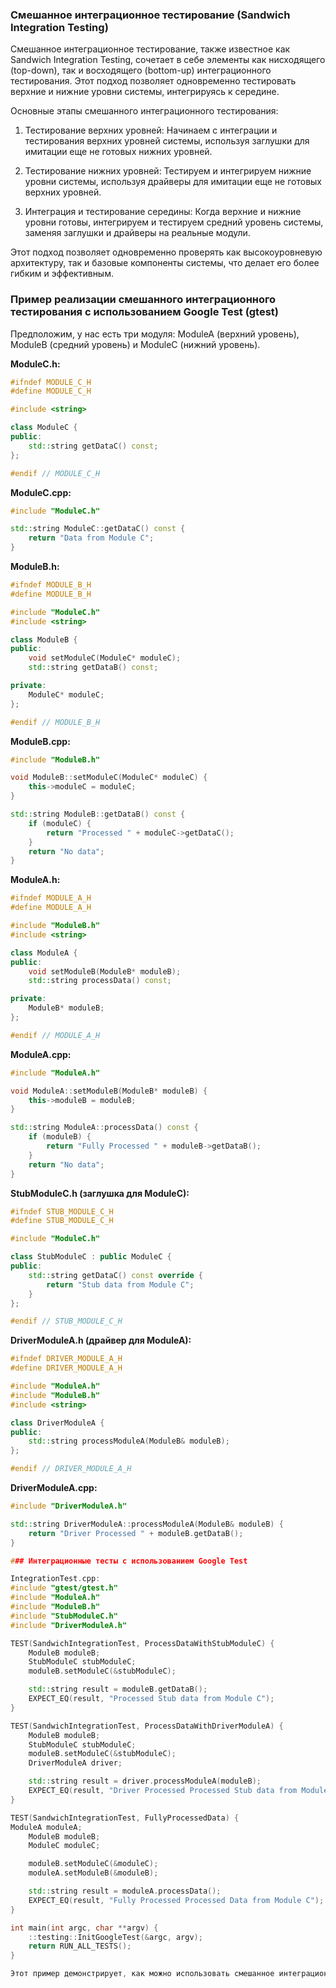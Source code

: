 ### Смешанное интеграционное тестирование (Sandwich Integration Testing)

Смешанное интеграционное тестирование, также известное как Sandwich Integration Testing, сочетает в себе элементы как нисходящего (top-down), так и восходящего (bottom-up) интеграционного тестирования. Этот подход позволяет одновременно тестировать верхние и нижние уровни системы, интегрируясь к середине.

Основные этапы смешанного интеграционного тестирования:

1. Тестирование верхних уровней:
   Начинаем с интеграции и тестирования верхних уровней системы, используя заглушки для имитации еще не готовых нижних уровней.

2. Тестирование нижних уровней:
   Тестируем и интегрируем нижние уровни системы, используя драйверы для имитации еще не готовых верхних уровней.

3. Интеграция и тестирование середины:
   Когда верхние и нижние уровни готовы, интегрируем и тестируем средний уровень системы, заменяя заглушки и драйверы на реальные модули.

Этот подход позволяет одновременно проверять как высокоуровневую архитектуру, так и базовые компоненты системы, что делает его более гибким и эффективным.

### Пример реализации смешанного интеграционного тестирования с использованием Google Test (gtest)

Предположим, у нас есть три модуля: ModuleA (верхний уровень), ModuleB (средний уровень) и ModuleC (нижний уровень).

**ModuleC.h:**
```cpp
#ifndef MODULE_C_H
#define MODULE_C_H

#include <string>

class ModuleC {
public:
    std::string getDataC() const;
};

#endif // MODULE_C_H
```
**ModuleC.cpp:**
```cpp
#include "ModuleC.h"

std::string ModuleC::getDataC() const {
    return "Data from Module C";
}
```
**ModuleB.h:**
```cpp
#ifndef MODULE_B_H
#define MODULE_B_H

#include "ModuleC.h"
#include <string>

class ModuleB {
public:
    void setModuleC(ModuleC* moduleC);
    std::string getDataB() const;

private:
    ModuleC* moduleC;
};

#endif // MODULE_B_H
```
**ModuleB.cpp:**
```cpp
#include "ModuleB.h"

void ModuleB::setModuleC(ModuleC* moduleC) {
    this->moduleC = moduleC;
}

std::string ModuleB::getDataB() const {
    if (moduleC) {
        return "Processed " + moduleC->getDataC();
    }
    return "No data";
}
```
**ModuleA.h:**
```cpp
#ifndef MODULE_A_H
#define MODULE_A_H

#include "ModuleB.h"
#include <string>

class ModuleA {
public:
    void setModuleB(ModuleB* moduleB);
    std::string processData() const;

private:
    ModuleB* moduleB;
};

#endif // MODULE_A_H
```
**ModuleA.cpp:**
```cpp
#include "ModuleA.h"

void ModuleA::setModuleB(ModuleB* moduleB) {
    this->moduleB = moduleB;
}

std::string ModuleA::processData() const {
    if (moduleB) {
        return "Fully Processed " + moduleB->getDataB();
    }
    return "No data";
}
```
**StubModuleC.h (заглушка для ModuleC):**
```cpp
#ifndef STUB_MODULE_C_H
#define STUB_MODULE_C_H

#include "ModuleC.h"

class StubModuleC : public ModuleC {
public:
    std::string getDataC() const override {
        return "Stub data from Module C";
    }
};

#endif // STUB_MODULE_C_H
```
**DriverModuleA.h (драйвер для ModuleA):**
```cpp
#ifndef DRIVER_MODULE_A_H
#define DRIVER_MODULE_A_H

#include "ModuleA.h"
#include "ModuleB.h"
#include <string>

class DriverModuleA {
public:
    std::string processModuleA(ModuleB& moduleB);
};

#endif // DRIVER_MODULE_A_H
```
**DriverModuleA.cpp:**
```cpp
#include "DriverModuleA.h"

std::string DriverModuleA::processModuleA(ModuleB& moduleB) {
    return "Driver Processed " + moduleB.getDataB();
}

### Интеграционные тесты с использованием Google Test

IntegrationTest.cpp:
#include "gtest/gtest.h"
#include "ModuleA.h"
#include "ModuleB.h"
#include "StubModuleC.h"
#include "DriverModuleA.h"

TEST(SandwichIntegrationTest, ProcessDataWithStubModuleC) {
    ModuleB moduleB;
    StubModuleC stubModuleC;
    moduleB.setModuleC(&stubModuleC);

    std::string result = moduleB.getDataB();
    EXPECT_EQ(result, "Processed Stub data from Module C");
}

TEST(SandwichIntegrationTest, ProcessDataWithDriverModuleA) {
    ModuleB moduleB;
    StubModuleC stubModuleC;
    moduleB.setModuleC(&stubModuleC);
    DriverModuleA driver;

    std::string result = driver.processModuleA(moduleB);
    EXPECT_EQ(result, "Driver Processed Processed Stub data from Module C");
}

TEST(SandwichIntegrationTest, FullyProcessedData) {
ModuleA moduleA;
    ModuleB moduleB;
    ModuleC moduleC;

    moduleB.setModuleC(&moduleC);
    moduleA.setModuleB(&moduleB);

    std::string result = moduleA.processData();
    EXPECT_EQ(result, "Fully Processed Processed Data from Module C");
}

int main(int argc, char **argv) {
    ::testing::InitGoogleTest(&argc, argv);
    return RUN_ALL_TESTS();
}

Этот пример демонстрирует, как можно использовать смешанное интеграционное тестирование с заглушками и драйверами для проверки взаимодействия различных уровней системы. Мы протестировали ModuleB с заглушкой StubModuleC, ModuleA с драйвером DriverModuleA и полностью интегрированную систему. 